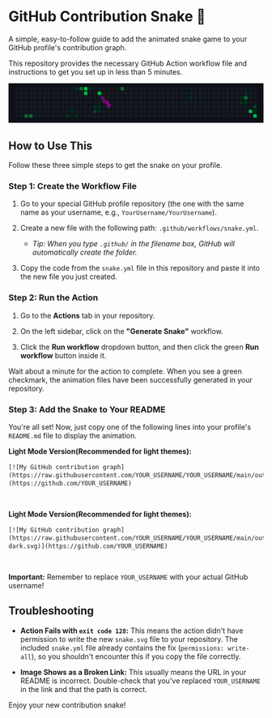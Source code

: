 # GitHub Contribution Snake 🐍

A simple, easy-to-follow guide to add the animated snake game to your GitHub profile's contribution graph.

This repository provides the necessary GitHub Action workflow file and instructions to get you set up in less than 5 minutes.

![Demo Screenshot](/screenshot.png)

## How to Use This

Follow these three simple steps to get the snake on your profile.

### Step 1: Create the Workflow File

1. Go to your special GitHub profile repository (the one with the same name as your username, e.g., `YourUsername/YourUsername`).

2. Create a new file with the following path: `.github/workflows/snake.yml`.

   * *Tip: When you type `.github/` in the filename box, GitHub will automatically create the folder.*

3. Copy the code from the `snake.yml` file in this repository and paste it into the new file you just created.

### Step 2: Run the Action

1. Go to the **Actions** tab in your repository.

2. On the left sidebar, click on the **"Generate Snake"** workflow.

3. Click the **Run workflow** dropdown button, and then click the green **Run workflow** button inside it.

Wait about a minute for the action to complete. When you see a green checkmark, the animation files have been successfully generated in your repository.

### Step 3: Add the Snake to Your README

You're all set! Now, just copy one of the following lines into your profile's `README.md` file to display the animation.
<br>

**Light Mode Version(Recommended for light  themes):**
```
[![My GitHub contribution graph](https://raw.githubusercontent.com/YOUR_USERNAME/YOUR_USERNAME/main/output/snake.svg)](https://github.com/YOUR_USERNAME)
```
<br>

**Light Mode Version(Recommended for light  themes):**

```
[![My GitHub contribution graph](https://raw.githubusercontent.com/YOUR_USERNAME/YOUR_USERNAME/main/output/snake-dark.svg)](https://github.com/YOUR_USERNAME)
```
<br>

**Important:**
Remember to replace `YOUR_USERNAME` with your actual GitHub username!

## Troubleshooting

* **Action Fails with `exit code 128`:** This means the action didn't have permission to write the new `snake.svg` file to your repository. The included `snake.yml` file already contains the fix (`permissions: write-all`), so you shouldn't encounter this if you copy the file correctly.

* **Image Shows as a Broken Link:** This usually means the URL in your README is incorrect. Double-check that you've replaced `YOUR_USERNAME` in the link and that the path is correct.

Enjoy your new contribution snake!
